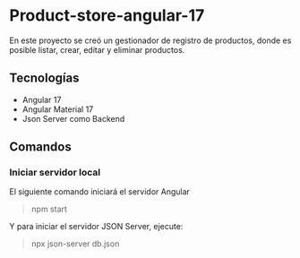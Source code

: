 # Product-store-angular-17

En este proyecto se creó un gestionador de registro de productos, donde es posible listar, crear, editar y eliminar productos.

## Tecnologías
- Angular 17
- Angular Material 17
- Json Server como Backend

## Comandos
### Iniciar servidor local
El siguiente comando iniciará el servidor Angular
> npm start

Y para iniciar el servidor JSON Server, ejecute:
> npx json-server db.json
